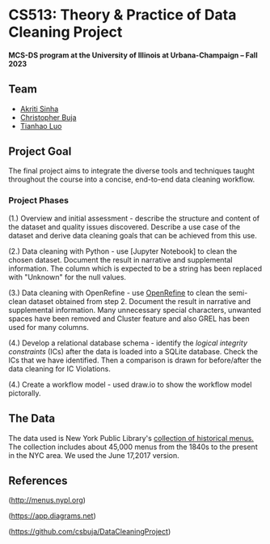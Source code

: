 # CS513: Theory & Practice of Data Cleaning Project

#### MCS-DS program at the University of Illinois at Urbana-Champaign – Fall 2023

## Team

- [Akriti Sinha](mailto:akritis5@illinois.edu?Subject=CS513Project)
- [Christopher Buja](mailto:cbuja2@illinois.edu?Subject=CS513Project)
- [Tianhao Luo](mailto:tluo3@illinois.edu?Subject=CS513Project)


## Project Goal

The final project aims to integrate the diverse tools and techniques taught throughout the course into a concise, end-to-end data cleaning workflow.

### Project Phases

(1.) Overview and initial assessment - describe the structure and content of the dataset and quality issues discovered. Describe a use case of the dataset and derive data cleaning goals that can be achieved from this use. 

(2.) Data cleaning with Python - use [Jupyter Notebook] to clean the chosen dataset. Document the result in narrative and supplemental information. The column which is expected to be a string has been replaced with "Unknown" for the null values. 

(3.) Data cleaning with OpenRefine - use [OpenRefine](openrefine.org) to clean the semi-clean dataset obtained from step 2. Document the result in narrative and supplemental information. Many unnecessary special characters, unwanted spaces have been removed and Cluster feature and also GREL has been used for many columns.

(4.) Develop a relational database schema - identify the *logical integrity constraints* (ICs) after the data is loaded into a SQLite database. Check the ICs that we have identified. Then a comparison is drawn for before/after the data cleaning for IC Violations.

(4.) Create a workflow model - used draw.io to show the workflow model pictorally.

## The Data

The data used is New York Public Library's [collection of historical menus.](http://menus.nypl.org/) The collection includes about 45,000 menus from the 1840s to the present in the NYC area. We used the June 17,2017 version.


## References

(http://menus.nypl.org)

(https://app.diagrams.net)

(https://github.com/csbuja/DataCleaningProject)